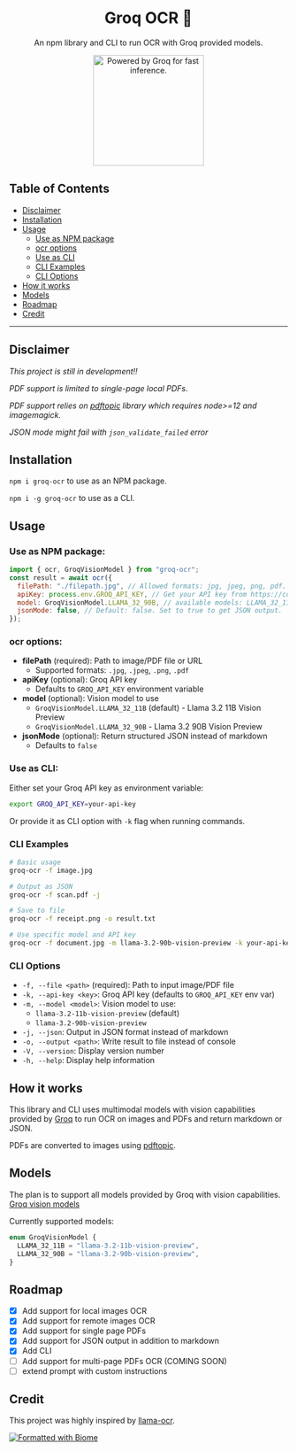 <div align="center">
  <div>
    <h1 align="center">Groq OCR 🔬</h1>
  </div>
  <p>An npm library and CLI to run OCR with Groq provided models.</p>
<a href="https://groq.com" target="_blank" rel="noopener noreferrer">
  <img
    src="https://groq.com/wp-content/uploads/2024/03/PBG-mark1-color.svg"
    alt="Powered by Groq for fast inference."
    width="200"
    height="200"
  />
</a>
</div>

## Table of Contents
- [Disclaimer](#disclaimer)
- [Installation](#installation)
- [Usage](#usage)
  - [Use as NPM package](#use-as-npm-package)
  - [ocr options](#ocr-options)
  - [Use as CLI](#use-as-cli)
  - [CLI Examples](#cli-examples)
  - [CLI Options](#cli-options)
- [How it works](#how-it-works)
- [Models](#models)
- [Roadmap](#roadmap)
- [Credit](#credit)

---

## Disclaimer

_This project is still in development‼️_

_PDF support is limited to single-page local PDFs._

_PDF support relies on [pdftopic](https://github.com/Ilyes-El-Majouti/pdftopic) library which requires node>=12 and imagemagick._

_JSON mode might fail with `json_validate_failed` error_

## Installation

`npm i groq-ocr` to use as an NPM package.

`npm i -g groq-ocr` to use as a CLI.

## Usage

### Use as NPM package:

```javascript
import { ocr, GroqVisionModel } from "groq-ocr";
const result = await ocr({
  filePath: "./filepath.jpg", // Allowed formats: jpg, jpeg, png, pdf.
  apiKey: process.env.GROQ_API_KEY, // Get your API key from https://console.groq.com/
  model: GroqVisionModel.LLAMA_32_90B, // available models: LLAMA_32_11B, LLAMA_32_90B. Default: LLAMA_32_11B
  jsonMode: false, // Default: false. Set to true to get JSON output.
});
```

### ocr options:

- **filePath** (required): Path to image/PDF file or URL
  - Supported formats: `.jpg`, `.jpeg`, `.png`, `.pdf`
- **apiKey** (optional): Groq API key
  - Defaults to `GROQ_API_KEY` environment variable
- **model** (optional): Vision model to use
  - `GroqVisionModel.LLAMA_32_11B` (default) - Llama 3.2 11B Vision Preview
  - `GroqVisionModel.LLAMA_32_90B` - Llama 3.2 90B Vision Preview
- **jsonMode** (optional): Return structured JSON instead of markdown
  - Defaults to `false`

### Use as CLI:

Either set your Groq API key as environment variable:

```bash
export GROQ_API_KEY=your-api-key
```

Or provide it as CLI option with `-k` flag when running commands.

### CLI Examples

```bash
# Basic usage
groq-ocr -f image.jpg

# Output as JSON
groq-ocr -f scan.pdf -j

# Save to file
groq-ocr -f receipt.png -o result.txt

# Use specific model and API key
groq-ocr -f document.jpg -m llama-3.2-90b-vision-preview -k your-api-key
```

### CLI Options

- `-f, --file <path>` (required): Path to input image/PDF file
- `-k, --api-key <key>`: Groq API key (defaults to `GROQ_API_KEY` env var)
- `-m, --model <model>`: Vision model to use:
  - `llama-3.2-11b-vision-preview` (default)
  - `llama-3.2-90b-vision-preview`
- `-j, --json`: Output in JSON format instead of markdown
- `-o, --output <path>`: Write result to file instead of console
- `-V, --version`: Display version number
- `-h, --help`: Display help information


## How it works

This library and CLI uses multimodal models with vision capabilities provided by [Groq](https://groq.com/) to run OCR on images and PDFs and return markdown or JSON.

PDFs are converted to images using [pdftopic](https://github.com/Ilyes-El-Majouti/pdftopic).

## Models

The plan is to support all models provided by Groq with vision capabilities.
[Groq vision models](https://console.groq.com/docs/vision)

Currently supported models:

```typescript
enum GroqVisionModel {
  LLAMA_32_11B = "llama-3.2-11b-vision-preview",
  LLAMA_32_90B = "llama-3.2-90b-vision-preview",
}
```

## Roadmap

- [x] Add support for local images OCR
- [x] Add support for remote images OCR
- [x] Add support for single page PDFs
- [x] Add support for JSON output in addition to markdown
- [x] Add CLI 
- [ ] Add support for multi-page PDFs OCR (COMING SOON)
- [ ] extend prompt with custom instructions

## Credit

This project was highly inspired by [llama-ocr](https://github.com/Nutlope/llama-ocr/tree/main).

[![Formatted with Biome](https://img.shields.io/badge/Formatted_with-Biome-60a5fa?style=flat&logo=biome)](https://biomejs.dev/)
